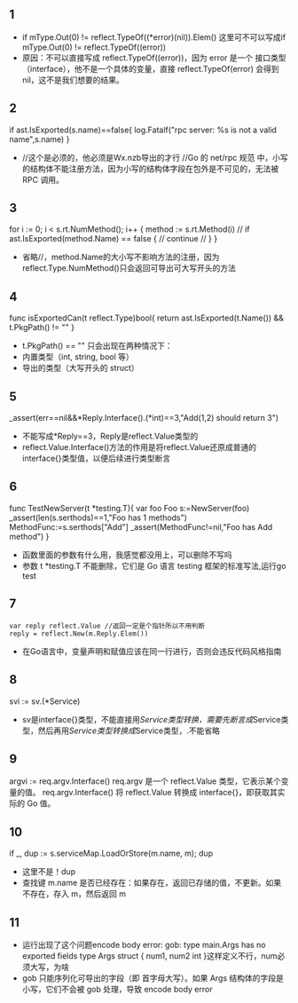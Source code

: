 ## 1
- if mType.Out(0) != reflect.TypeOf((*error)(nil)).Elem() 这里可不可以写成if mType.Out(0) != reflect.TypeOf((error))
- 原因：不可以直接写成 reflect.TypeOf((error))，因为 error 是一个 接口类型（interface），他不是一个具体的变量，直接 reflect.TypeOf(error) 会得到 nil，这不是我们想要的结果。
## 2
if ast.IsExported(s.name)==false{
    log.Fatalf("rpc server: %s is not a valid name",s.name)
	}
-   //这个是必须的，他必须是Wx.nzb导出的才行
	//Go 的 net/rpc 规范 中，小写的结构体不能注册方法，因为小写的结构体字段在包外是不可见的，无法被 RPC 调用。
## 3
for i := 0; i < s.rt.NumMethod(); i++ {
		method := s.rt.Method(i)
		// if ast.IsExported(method.Name) == false {
		// 	continue
		// }
}
- 省略//，method.Name的大小写不影响方法的注册，因为 reflect.Type.NumMethod()只会返回可导出可大写开头的方法
## 4
func isExportedCan(t reflect.Type)bool{
	return ast.IsExported(t.Name()) && t.PkgPath() != ""
}
- t.PkgPath() == "" 只会出现在两种情况下：
- 内置类型（int, string, bool 等）
- 导出的类型（大写开头的 struct）
## 5
_assert(err==nil&&*Reply.Interface().(*int)==3,"Add(1,2) should return 3")
- 不能写成*Reply==3，Reply是reflect.Value类型的
- reflect.Value.Interface()方法的作用是将reflect.Value还原成普通的interface{}类型值，以便后续进行类型断言
## 6
func TestNewServer(t *testing.T){
	var foo Foo
	s:=NewServer(foo)
	_assert(len(s.serthods)==1,"Foo has 1 methods")
	MethodFunc:=s.serthods["Add"]
	_assert(MethodFunc!=nil,"Foo has Add method")
}
- 函数里面的参数有什么用，我感觉都没用上，可以删除不写吗
- 参数 t *testing.T 不能删除，它们是 Go 语言 testing 框架的标准写法,运行go test
##  7
    var reply reflect.Value //返回一定是个指针所以不用判断
	reply = reflect.New(m.Reply.Elem())
- 在Go语言中，变量声明和赋值应该在同一行进行，否则会违反代码风格指南
## 8
svi := sv.(*Service)
- sv是interface{}类型，不能直接用*Service类型转换，需要先断言成*Service类型，然后再用*Service类型转换成*Service类型，.不能省略
## 9
argvi := req.argv.Interface()
req.argv 是一个 reflect.Value 类型，它表示某个变量的值。
req.argv.Interface() 将 reflect.Value 转换成 interface{}，即获取其实际的 Go 值。
## 10
if _, dup := s.serviceMap.LoadOrStore(m.name, m); dup
- 这里不是！dup
- 查找键 m.name 是否已经存在：如果存在，返回已存储的值，不更新。如果不存在，存入 m，然后返回 m
## 11
- 运行出现了这个问题encode body error: gob: type main.Args has no exported fields
type Args struct {
	num1, num2 int
}这样定义不行，num必须大写，为啥
- gob 只能序列化可导出的字段（即 首字母大写）。如果 Args 结构体的字段是 小写，它们不会被 gob 处理，导致 encode body error